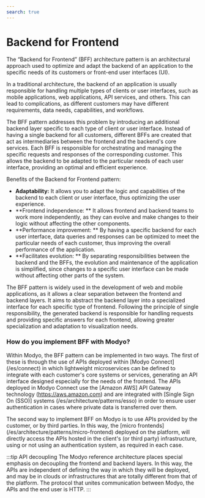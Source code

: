 ```yaml
---
search: true
---
```


# Backend for Frontend

The “Backend for Frontend” (BFF) architecture pattern is an architectural approach used to optimize and adapt the backend of an application to the specific needs of its customers or front-end user interfaces (UI).

In a traditional architecture, the backend of an application is usually responsible for handling multiple types of clients or user interfaces, such as mobile applications, web applications, API services, and others. This can lead to complications, as different customers may have different requirements, data needs, capabilities, and workflows.

The BFF pattern addresses this problem by introducing an additional backend layer specific to each type of client or user interface. Instead of having a single backend for all customers, different BFFs are created that act as intermediaries between the frontend and the backend's core services. Each BFF is responsible for orchestrating and managing the specific requests and responses of the corresponding customer. This allows the backend to be adapted to the particular needs of each user interface, providing an optimal and efficient experience.

Benefits of the Backend for Frontend pattern:

- **Adaptability:** It allows you to adapt the logic and capabilities of the backend to each client or user interface, thus optimizing the user experience.
- **Frontend independence: ** It allows frontend and backend teams to work more independently, as they can evolve and make changes to their logic without affecting the other components.
- **Performance improvement: ** By having a specific backend for each user interface, data queries and responses can be optimized to meet the particular needs of each customer, thus improving the overall performance of the application.
- **Facilitates evolution: ** By separating responsibilities between the backend and the BFFs, the evolution and maintenance of the application is simplified, since changes to a specific user interface can be made without affecting other parts of the system.

The BFF pattern is widely used in the development of web and mobile applications, as it allows a clear separation between the frontend and backend layers. It aims to abstract the backend layer into a specialized interface for each specific type of frontend. Following the principle of single responsibility, the generated backend is responsible for handling requests and providing specific answers for each frontend, allowing greater specialization and adaptation to visualization needs.


### How do you implement BFF with Modyo?

Within Modyo, the BFF pattern can be implemented in two ways. The first of these is through the use of APIs deployed within [Modyo Connect] (/es/connect) in which lightweight microservices can be defined to integrate with each customer's core systems or services, generating an API interface designed especially for the needs of the frontend. The APIs deployed in Modyo Connect use the [Amazon AWS] API Gateway technology (https://aws.amazon.com) and are integrated with [Single Sign On (SSO)] systems (/es/architecture/patterns/esso) in order to ensure user authentication in cases where private data is transferred over them.

The second way to implement BFF on Modyo is to use APIs provided by the customer, or by third parties. In this way, the [micro frontends] (/es/architecture/patterns/micro-frontend) deployed on the platform, will directly access the APIs hosted in the client's (or third party) infrastructure, using or not using an authentication system, as required in each case.

:::tip API decoupling
The Modyo reference architecture places special emphasis on decoupling the frontend and backend layers. In this way, the APIs are independent of defining the way in which they will be deployed, and may be in clouds or infrastructures that are totally different from that of the platform. The protocol that unites communication between Modyo, the APIs and the end user is HTTP.
:::



